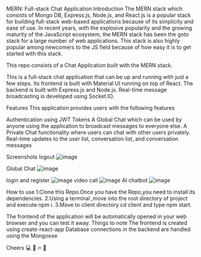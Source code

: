 
MERN: Full-stack Chat Application
Introduction
The MERN stack which consists of Mongo DB, Express.js, Node.js, and React.js is a popular stack for building full-stack web-based applications because of its simplicity and ease of use. In recent years, with the explosive popularity and the growing maturity of the JavaScript ecosystem, the MERN stack has been the goto stack for a large number of web applications. This stack is also highly popular among newcomers to the JS field because of how easy it is to get started with this stack.

This repo consists of a Chat Application built with the MERN stack.

This is a full-stack chat application that can be up and running with just a few steps. Its frontend is built with Material UI running on top of React. The backend is built with Express.js and Node.js. Real-time message broadcasting is developed using Socket.IO.

Features
This application provides users with the following features

Authentication using JWT Tokens
A Global Chat which can be used by anyone using the application to broadcast messages to everyone else.
A Private Chat functionality where users can chat with other users privately.
Real-time updates to the user list, conversation list, and conversation messages

Screenshots
logout
![image](https://github.com/Maharaj7809/Chat-App/assets/134138887/04d8117c-1c35-4868-b36e-858abffb009d)

Global Chat
![image](https://github.com/Maharaj7809/Chat-App/assets/134138887/5f34f6df-c911-4509-a909-11fdbba5616d)

login and register
![image](https://github.com/Maharaj7809/Chat-App/assets/134138887/236a2820-5bc9-4dea-a168-779fbf1d7ff9)
video call
![image](https://github.com/Maharaj7809/Chat-App/assets/134138887/596e9975-bd71-43b2-8803-ded86b2077c5)
AI chatbot
![image](https://github.com/Maharaj7809/Chat-App/assets/134138887/dfec126b-1fca-4a5e-9c43-30323044bd86)



How to use
1.Clone this Repo.Once you have the Repo,you need to install its dependencies.
2.Using a terminal ,move into the root directory of project and execute npm i.
3.Move to client directory cd client and type npm start.

The frontend of the application will be automatically opened in your web browser and you can test it away.
Things to note
The frontend is created using create-react-app
Database connections in the backend are handled using the Mongoose 




Cheers 💻 🍺 🔥 🙌
